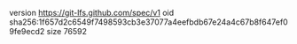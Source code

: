 version https://git-lfs.github.com/spec/v1
oid sha256:1f657d2c6549f7498593cb3e37077a4eefbdb67e24a4c67b8f647ef09fe9ecd2
size 76592
